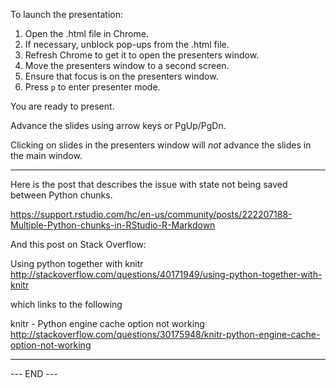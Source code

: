 
To launch the presentation:

1.  Open the .html file in Chrome.
1.  If necessary, unblock pop-ups from the .html file.
1.  Refresh Chrome to get it to open the presenters window.
1.  Move the presenters window to a second screen.
1.  Ensure that focus is on the presenters window.
1.  Press `p` to enter presenter mode.

You are ready to present.

Advance the slides using arrow keys or PgUp/PgDn. 

Clicking on slides in the presenters window will _not_ advance the
slides in the main window.

---
Here is the post that describes the issue with state not being saved
between Python chunks.

<https://support.rstudio.com/hc/en-us/community/posts/222207188-Multiple-Python-chunks-in-RStudio-R-Markdown>

And this post on Stack Overflow:

Using python together with knitr
<http://stackoverflow.com/questions/40171949/using-python-together-with-knitr>

which links to the following

knitr - Python engine cache option not working
<http://stackoverflow.com/questions/30175948/knitr-python-engine-cache-option-not-working>

---



--- END ---

